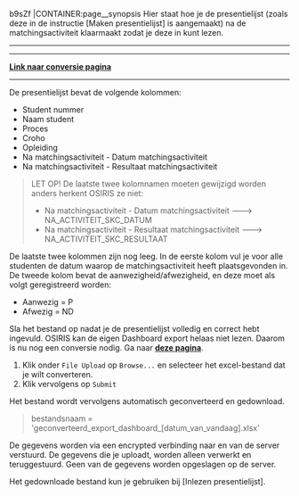 b9sZf
|CONTAINER:page__synopsis
Hier staat hoe je de presentielijst (zoals deze in de instructie [Maken presentielijst] is aangemaakt) na de matchingsactiviteit klaarmaakt zodat je deze in kunt lezen.
_____

---

**[Link naar conversie pagina](https://lcvriend.pythonanywhere.com/matching.html)**

---

De presentielijst bevat de volgende kolommen:

- Student nummer
- Naam student
- Proces
- Croho
- Opleiding
- Na matchingsactiviteit - Datum matchingsactiviteit
- Na matchingsactiviteit - Resultaat matchingsactiviteit

> LET OP! De laatste twee kolomnamen moeten gewijzigd worden anders herkent OSIRIS ze niet:
>
> - Na matchingsactiviteit - Datum matchingsactiviteit ---> NA_ACTIVITEIT_SKC_DATUM
> - Na matchingsactiviteit - Resultaat matchingsactiviteit ---> NA_ACTIVITEIT_SKC_RESULTAAT

De laatste twee kolommen zijn nog leeg. In de eerste kolom vul je voor alle studenten de datum waarop de matchingsactiviteit heeft plaatsgevonden in. De tweede kolom bevat de aanwezigheid/afwezigheid, en deze moet als volgt geregistreerd worden:

- Aanwezig = P
- Afwezig = ND

Sla het bestand op nadat je de presentielijst volledig en correct hebt ingevuld. OSIRIS kan de eigen Dashboard export helaas niet lezen. Daarom is nu nog een conversie nodig. Ga naar **[deze pagina](https://lcvriend.pythonanywhere.com/matching.html)**.

1. Klik onder `File Upload` op `Browse...` en selecteer het excel-bestand dat je wilt converteren.
2. Klik vervolgens op `Submit`

Het bestand wordt vervolgens automatisch geconverteerd en gedownload.

> bestandsnaam = 'geconverteerd_export_dashboard_[datum_van_vandaag].xlsx'

De gegevens worden via een encrypted verbinding naar en van de server verstuurd. De gegevens die je uploadt, worden alleen verwerkt en teruggestuurd. Geen van de gegevens worden opgeslagen op de server.

Het gedownloade bestand kun je gebruiken bij [Inlezen presentielijst].
